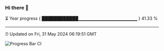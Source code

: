 ### Hi there 👋

⏳ Year progress { ████████████▁▁▁▁▁▁▁▁▁▁▁▁▁▁▁▁▁▁ } 41.33 %

---

⏰ Updated on Fri, 31 May 2024 06:19:51 GMT

![Progress Bar CI](https://github.com/liununu/liununu/workflows/Progress%20Bar%20CI/badge.svg)
